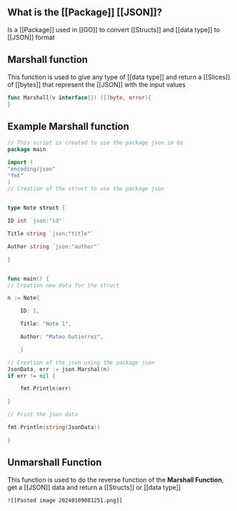
## What is the [[Package]] [[JSON]]?

Is a [[Package]] used in [[GO]] to convert [[Structs]] and [[data type]] to [[JSON]] format

## Marshall function

This function is used to give any type of [[data type]] and return a [[Slices]] of [[bytes]] that represent the [[JSON]] with the input values

```Go
func Marshall(v interface{}) ([]byte, error){
}
```

## Example Marshall function

```Go
// This script is created to use the package json in Go
package main

import (
"encoding/json"
"fmt"
)
// Creation of the struct to use the package json


type Note struct {

ID int `json:"id"`

Title string `json:"title"`

Author string `json:"author"`

}


func main() {
// Creation new data for the struct

n := Note{

	ID: 1,

	Title: "Note 1",

	Author: "Mateo Gutierrez",

	}

// Creation of the json using the package json
JsonData, err := json.Marshal(n)
if err != nil {

	fmt.Println(err)

}

// Print the json data

fmt.Println(string(JsonData))

}
```

## Unmarshall Function

This function is used to do the reverse function of the **Marshall Function**, get a [[JSON]] data and return a [[Structs]] or [[data type]]

	![[Pasted image 20240109081251.png]]
